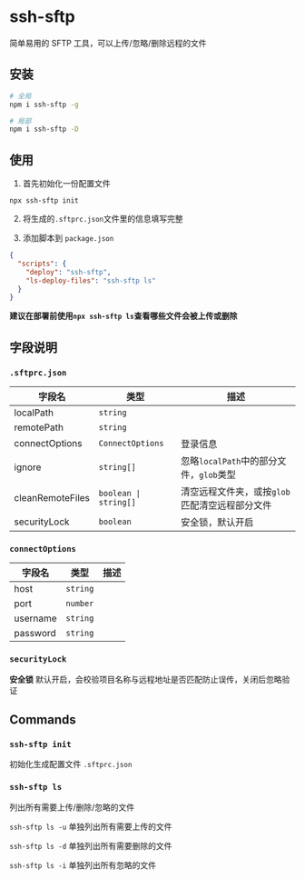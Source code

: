 # ssh-sftp

简单易用的 SFTP 工具，可以上传/忽略/删除远程的文件

## 安装

```bash
# 全局
npm i ssh-sftp -g

# 局部
npm i ssh-sftp -D
```

## 使用

1. 首先初始化一份配置文件

`npx ssh-sftp init`

2. 将生成的`.sftprc.json`文件里的信息填写完整

3. 添加脚本到 `package.json`

```json
{
  "scripts": {
    "deploy": "ssh-sftp",
    "ls-deploy-files": "ssh-sftp ls"
  }
}
```

**建议在部署前使用`npx ssh-sftp ls`查看哪些文件会被上传或删除**

## 字段说明

### `.sftprc.json`

| 字段名           | 类型                  | 描述                                           |
| ---------------- | --------------------- | ---------------------------------------------- |
| localPath        | `string`              |                                                |
| remotePath       | `string`              |                                                |
| connectOptions   | `ConnectOptions`      | 登录信息                                       |
| ignore           | `string[]`            | 忽略`localPath`中的部分文件，`glob`类型        |
| cleanRemoteFiles | `boolean \| string[]` | 清空远程文件夹，或按`glob`匹配清空远程部分文件 |
| securityLock     | `boolean`             | 安全锁，默认开启                               |

### `connectOptions`

| 字段名   | 类型     | 描述 |
| -------- | -------- | ---- |
| host     | `string` |      |
| port     | `number` |      |
| username | `string` |      |
| password | `string` |      |

### `securityLock`

**安全锁** 默认开启，会校验项目名称与远程地址是否匹配防止误传，关闭后忽略验证

## Commands

### `ssh-sftp init`

初始化生成配置文件 `.sftprc.json`

### `ssh-sftp ls`

列出所有需要上传/删除/忽略的文件

`ssh-sftp ls -u` 单独列出所有需要上传的文件

`ssh-sftp ls -d` 单独列出所有需要删除的文件

`ssh-sftp ls -i` 单独列出所有忽略的文件
